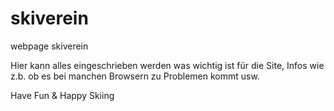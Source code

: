 skiverein
=========

webpage skiverein


Hier kann alles eingeschrieben werden was wichtig ist für die Site, Infos wie z.b. ob es bei manchen Browsern
zu Problemen kommt usw.

Have Fun & Happy Skiing
